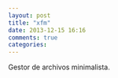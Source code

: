 ```yaml
---
layout: post
title: "xfm"
date: 2013-12-15 16:16
comments: true
categories: 
---
```

Gestor de archivos minimalista.

